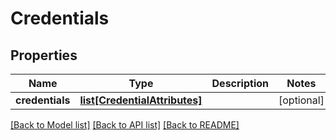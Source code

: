 # Credentials

## Properties
Name | Type | Description | Notes
------------ | ------------- | ------------- | -------------
**credentials** | [**list[CredentialAttributes]**](CredentialAttributes.md) |  | [optional] 

[[Back to Model list]](../README.md#documentation-for-models) [[Back to API list]](../README.md#documentation-for-api-endpoints) [[Back to README]](../README.md)


